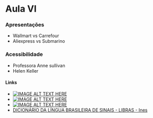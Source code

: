 # Aula VI
### Apresentações
- Wallmart vs Carrefour
- Aliexpress vs Submarino

### Acessibilidade
- Professora Anne sullivan
- Helen Keller

#### Links
- [![IMAGE ALT TEXT HERE](http://img.youtube.com/vi/UBoSp0-_F-E/0.jpg)](https://www.youtube.com/watch?v=UBoSp0-_F-E)
- [![IMAGE ALT TEXT HERE](http://img.youtube.com/vi/NfF8KBy9U6I/0.jpg)](https://www.youtube.com/watch?v=NfF8KBy9U6I&t=49s)
- [![IMAGE ALT TEXT HERE](http://img.youtube.com/vi/OWgtRerb2Xc/0.jpg)](https://www.youtube.com/watch?v=OWgtRerb2Xc&t=141s)
- [DICIONÁRIO DA LÍNGUA BRASILEIRA DE SINAIS - LIBRAS - Ines](http://www.ines.gov.br/dicionario-de-libras/main_site/libras.htm)